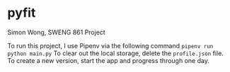 # pyfit
Simon Wong, SWENG 861 Project

To run this project, I use Pipenv via the following command `pipenv run python main.py`
To clear out the local storage, delete the `profile.json` file. To create a new version, start the app and progress through one day.
